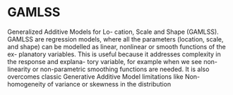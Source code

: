 # GAMLSS
Generalized Additive Models for Lo- cation, Scale and Shape (GAMLSS). GAMLSS are regression models, where all the parameters (location, scale, and shape) can be modelled as linear, nonlinear or smooth functions of the ex- planatory variables. This is useful because it addresses complexity in the response and explana- tory variable, for example when we see non-linearity or non-parametric smoothing functions are needed. It is also overcomes classic Generative Additive Model limitations like Non-homogeneity of variance or skewness in the distribution


